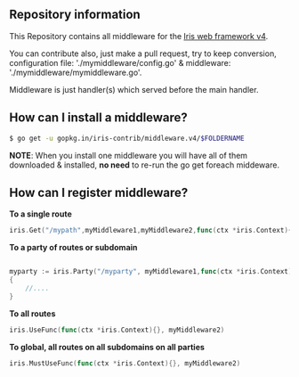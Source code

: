 ## Repository information

This Repository contains all middleware for the [Iris web framework v4](https://github.com/kataras/iris/tree/4.0.0).

You can contribute also, just make a pull request, try to keep conversion, configuration file: './mymiddleware/config.go' & middleware: './mymiddleware/mymiddleware.go'.


Middleware is just handler(s) which served before the main handler.


## How can I install a middleware?

```sh
$ go get -u gopkg.in/iris-contrib/middleware.v4/$FOLDERNAME
```

**NOTE**: When you install one middleware you will have all of them downloaded & installed, **no need** to re-run the go get foreach middeware.

## How can I register middleware?


**To a single route**
```go
iris.Get("/mypath",myMiddleware1,myMiddleware2,func(ctx *iris.Context){}, func(ctx *iris.Context){},myMiddleware5,myMainHandlerLast)
```

**To a party of routes or subdomain**
```go

myparty := iris.Party("/myparty", myMiddleware1,func(ctx *iris.Context){},myMiddleware3)
{
	//....
}

```

**To all routes**
```go
iris.UseFunc(func(ctx *iris.Context){}, myMiddleware2)
```

**To global, all routes on all subdomains on all parties**
```go
iris.MustUseFunc(func(ctx *iris.Context){}, myMiddleware2)
```
